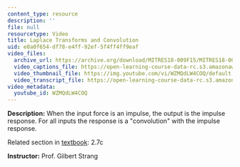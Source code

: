 ```yaml
---
content_type: resource
description: ''
file: null
resourcetype: Video
title: Laplace Transforms and Convolution
uid: e0a0f654-df78-e4ff-92ef-5f4ff4ff9eaf
video_files:
  archive_url: https://archive.org/download/MITRES18-009F15/MITRES18-009F15_2_7c_LaplaceConvolution_300k.mp4
  video_captions_file: https://open-learning-course-data-rc.s3.amazonaws.com/res-18-009-learn-differential-equations-up-close-with-gilbert-strang-and-cleve-moler-fall-2015/7d0320dff48253e79dfe940315ba6333_WZMQdLW4COQ.vtt
  video_thumbnail_file: https://img.youtube.com/vi/WZMQdLW4COQ/default.jpg
  video_transcript_file: https://open-learning-course-data-rc.s3.amazonaws.com/res-18-009-learn-differential-equations-up-close-with-gilbert-strang-and-cleve-moler-fall-2015/6e4829dcb6c76db3614c0bcdb407ec27_WZMQdLW4COQ.pdf
video_metadata:
  youtube_id: WZMQdLW4COQ
---
```


**Description:** When the input force is an impulse, the output is the impulse response. For all inputs the response is a "convolution" with the impulse response.

Related section in [textbook](http://www-math.mit.edu/~gs/dela/): 2.7c

**Instructor:** Prof. Gilbert Strang